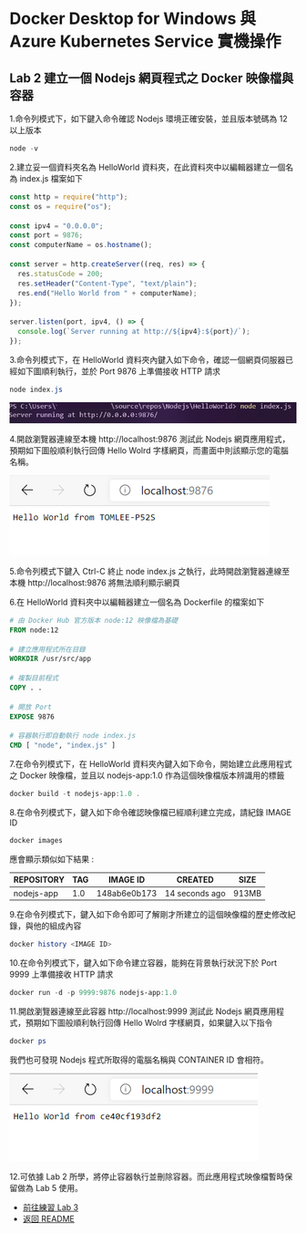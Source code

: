 # Docker Desktop for Windows 與 Azure Kubernetes Service 實機操作


## Lab 2 建立一個 Nodejs 網頁程式之 Docker 映像檔與容器

1.命令列模式下，如下鍵入命令確認 Nodejs 環境正確安裝，並且版本號碼為 12 以上版本
```powershell
node -v
```

2.建立妥一個資料夾名為 HelloWorld 資料夾，在此資料夾中以編輯器建立一個名為 index.js 檔案如下

```javascript
const http = require("http");
const os = require("os");

const ipv4 = "0.0.0.0";
const port = 9876;
const computerName = os.hostname();

const server = http.createServer((req, res) => {
  res.statusCode = 200;
  res.setHeader("Content-Type", "text/plain");
  res.end("Hello World from " + computerName);
});

server.listen(port, ipv4, () => {
  console.log(`Server running at http://${ipv4}:${port}/`);
});
```

3.命令列模式下，在 HelloWorld 資料夾內鍵入如下命令，確認一個網頁伺服器已經如下圖順利執行，並於 Port 9876 上準備接收 HTTP 請求

```powershell
node index.js
```
![Nodejs 程式執行](./images/nodeserver.png)

4.開啟瀏覽器連線至本機 http://localhost:9876 測試此 Nodejs 網頁應用程式，預期如下圖般順利執行回傳 Hello Wolrd 字樣網頁，而畫面中則該顯示您的電腦名稱。

![以瀏覽器測試](./images/browser1.png)

5.命令列模式下鍵入 Ctrl-C 終止 node index.js 之執行，此時開啟瀏覽器連線至本機 http://localhost:9876 將無法順利顯示網頁

6.在 HelloWorld 資料夾中以編輯器建立一個名為 Dockerfile 的檔案如下

```dockerfile
# 由 Docker Hub 官方版本 node:12 映像檔為基礎
FROM node:12

# 建立應用程式所在目錄
WORKDIR /usr/src/app

# 複製目前程式
COPY . .

# 開放 Port
EXPOSE 9876

# 容器執行即自動執行 node index.js
CMD [ "node", "index.js" ]
```

7.在命令列模式下，在 HelloWorld 資料夾內鍵入如下命令，開始建立此應用程式之 Docker 映像檔，並且以 nodejs-app:1.0 作為這個映像檔版本辨識用的標籤
```powershell
docker build -t nodejs-app:1.0 .
```

8.在命令列模式下，鍵入如下命令確認映像檔已經順利建立完成，請紀錄 IMAGE ID
```powershell
docker images
```

應會顯示類似如下結果 :

| REPOSITORY  | TAG    | IMAGE ID     | CREATED       | SIZE   |
|-------------|--------|--------------|---------------|--------|
| nodejs-app | 1.0 | 148ab6e0b173 | 14 seconds ago | 913MB |


9.在命令列模式下，鍵入如下命令即可了解剛才所建立的這個映像檔的歷史修改紀錄，與他的組成內容
```powershell
docker history <IMAGE ID>
```

10.在命令列模式下，鍵入如下命令建立容器，能夠在背景執行狀況下於 Port 9999 上準備接收 HTTP 請求
```powershell
docker run -d -p 9999:9876 nodejs-app:1.0 
```
11.開啟瀏覽器連線至此容器 http://localhost:9999 測試此 Nodejs 網頁應用程式，預期如下圖般順利執行回傳 Hello Wolrd 字樣網頁，如果鍵入以下指令
```powershell
docker ps
```
我們也可發現 Nodejs 程式所取得的電腦名稱與 CONTAINER ID 會相符。

![以瀏覽器測試](./images/browser2.png)

12.可依據 Lab 2 所學，將停止容器執行並刪除容器。而此應用程式映像檔暫時保留做為 Lab 5 使用。

* [前往練習 Lab 3](lab-03.md)
* [返回 README](README.md)